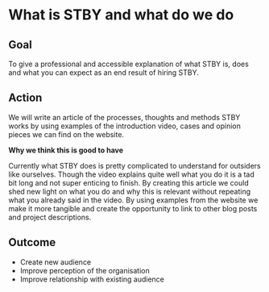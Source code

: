 
# What is STBY and what do we do

## Goal

To give a professional and accessible explanation of what STBY is, does and what you can expect as an end result of hiring STBY.

## Action

We will write an article of the processes, thoughts and methods STBY works by using examples of the introduction video, cases and opinion pieces we can find on the website.

**Why we think this is good to have**

Currently what STBY does is pretty complicated to understand for outsiders like ourselves. Though the video explains quite well what you do it is a tad bit long and not super enticing to finish. By creating this article we could shed new light on what you do and why this is relevant without repeating what you already said in the video. By using examples from the website we make it more tangible and create the opportunity to link to other blog posts and project descriptions.


## Outcome

* Create new audience
* Improve perception of the organisation
* Improve relationship with existing audience
